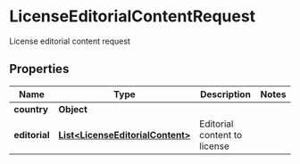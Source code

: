 

# LicenseEditorialContentRequest

License editorial content request

## Properties

| Name | Type | Description | Notes |
|------------ | ------------- | ------------- | -------------|
|**country** | **Object** |  |  |
|**editorial** | [**List&lt;LicenseEditorialContent&gt;**](LicenseEditorialContent.md) | Editorial content to license |  |




